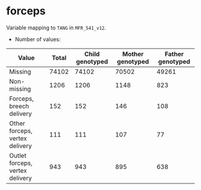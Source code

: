 # forceps
Variable mapping to `TANG` in `MFR_541_v12`.
- Number of values:

| Value | Total | Child genotyped | Mother genotyped | Father genotyped |
| ----- | ----- | --------------- | ---------------- | ---------------- |
| Missing | 74102 | 74102 | 70502 | 49261 |
| Non-missing | 1206 | 1206 | 1148 | 823 |
| Forceps, breech delivery | 152 | 152 | 146 |108 |
| Other forceps, vertex delivery | 111 | 111 | 107 |77 |
| Outlet forceps, vertex delivery | 943 | 943 | 895 |638 |




